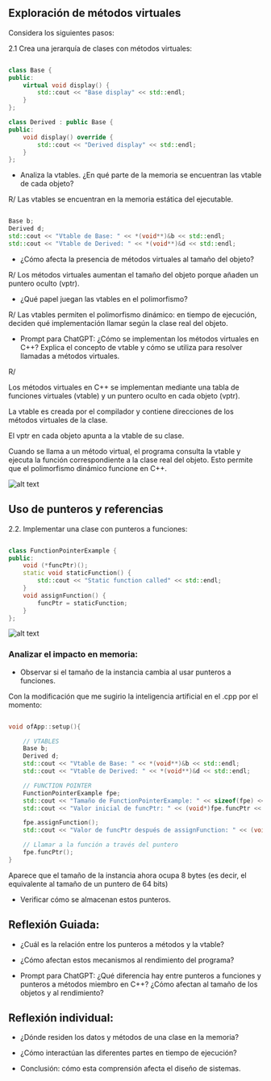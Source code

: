 ## Exploración de métodos virtuales

Considera los siguientes pasos:

2.1 Crea una jerarquía de clases con métodos virtuales:

```cpp

class Base {
public:
    virtual void display() {
        std::cout << "Base display" << std::endl;
    }
};

class Derived : public Base {
public:
    void display() override {
        std::cout << "Derived display" << std::endl;
    }
};

```

- Analiza la vtables. ¿En qué parte de la memoria se encuentran las vtable de cada objeto?

R/ Las vtables se encuentran en la memoria estática del ejecutable.

```cpp

Base b;
Derived d;
std::cout << "Vtable de Base: " << *(void**)&b << std::endl;
std::cout << "Vtable de Derived: " << *(void**)&d << std::endl;

```

- ¿Cómo afecta la presencia de métodos virtuales al tamaño del objeto?

R/ Los métodos virtuales aumentan el tamaño del objeto porque añaden un puntero oculto (vptr).

- ¿Qué papel juegan las vtables en el polimorfismo?

R/ Las vtables permiten el polimorfismo dinámico: en tiempo de ejecución, deciden qué implementación llamar según la clase real del objeto.

- Prompt para ChatGPT: ¿Cómo se implementan los métodos virtuales en C++? Explica el concepto de vtable y cómo se utiliza para resolver llamadas a métodos virtuales.

R/ 

Los métodos virtuales en C++ se implementan mediante una tabla de funciones virtuales (vtable) y un puntero oculto en cada objeto (vptr).

La vtable es creada por el compilador y contiene direcciones de los métodos virtuales de la clase.

El vptr en cada objeto apunta a la vtable de su clase.

Cuando se llama a un método virtual, el programa consulta la vtable y ejecuta la función correspondiente a la clase real del objeto.
Esto permite que el polimorfismo dinámico funcione en C++.

![alt text](SESION2.1SAMUEL.jpg)

## Uso de punteros y referencias

2.2. Implementar una clase con punteros a funciones:

```cpp

class FunctionPointerExample {
public:
    void (*funcPtr)();
    static void staticFunction() {
        std::cout << "Static function called" << std::endl;
    }
    void assignFunction() {
        funcPtr = staticFunction;
    }
};

```
![alt text](image.png)

### Analizar el impacto en memoria:

- Observar si el tamaño de la instancia cambia al usar punteros a funciones.

Con la modificación que me sugirio la inteligencia artificial en el .cpp por el momento:

```cpp

void ofApp::setup(){

    // VTABLES
    Base b;
    Derived d;
    std::cout << "Vtable de Base: " << *(void**)&b << std::endl;
    std::cout << "Vtable de Derived: " << *(void**)&d << std::endl;

    // FUNCTION POINTER
    FunctionPointerExample fpe;
    std::cout << "Tamaño de FunctionPointerExample: " << sizeof(fpe) << " bytes" << std::endl;
    std::cout << "Valor inicial de funcPtr: " << (void*)fpe.funcPtr << std::endl;

    fpe.assignFunction();
    std::cout << "Valor de funcPtr después de assignFunction: " << (void*)fpe.funcPtr << std::endl;

    // Llamar a la función a través del puntero
    fpe.funcPtr();
}

```

Aparece que el tamaño de la instancia ahora ocupa 8 bytes (es decir, el equivalente al tamaño de un puntero de 64 bits)

- Verificar cómo se almacenan estos punteros.



## Reflexión Guiada:

- ¿Cuál es la relación entre los punteros a métodos y la vtable?



- ¿Cómo afectan estos mecanismos al rendimiento del programa?



- Prompt para ChatGPT: ¿Qué diferencia hay entre punteros a funciones y punteros a métodos miembro en C++? ¿Cómo afectan al tamaño de los objetos y al rendimiento?



## Reflexión individual:

- ¿Dónde residen los datos y métodos de una clase en la memoria?



- ¿Cómo interactúan las diferentes partes en tiempo de ejecución?



- Conclusión: cómo esta comprensión afecta el diseño de sistemas.


